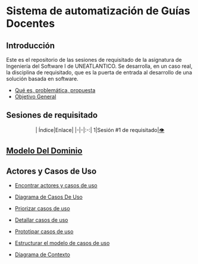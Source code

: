 # Sistema de automatización de Guías Docentes

## Introducción
Este es el repositorio de las sesiones de requisitado de la asignatura de Ingeniería del Software I de UNEATLANTICO. Se desarrolla, en un caso real, la disciplina de requisitado, que es la puerta de entrada al desarrollo de una solución basada en software. 
- [Qué es, problemática, propuesta](/introduccion/introduccion.md)
- [Objetivo General](/introduccion/objetivos.md)


## Sesiones de requisitado
<div align=center>

| Índice|Enlace|
|-|-|:-:|
1|Sesión #1 de requisitado|[👁️](/SesionesDeRequisitado/Sesion1.md) 

</div>

## [Modelo Del Dominio](/ModeloDelDominio/modeloDelDominio.md)

## Actores y Casos de Uso

- [Encontrar actores y casos de uso](/CasosDeUso/Actores/Actores.md)
- [Diagrama de Casos De Uso](/CasosDeUso/diagramaCasosDeUso/DiagramaCasosDeUso.md)

- [Priorizar casos de uso](/CasosDeUso/Actores/Priorizar.md)
- [Detallar casos de uso](/CasosDeUso/Actores/Detallar.md)
- [Prototipar casos de uso](/CasosDeUso/prototipos/prototipos.md)
- [Estructurar el modelo de casos de uso](/CasosDeUso/Actores/Estructurar.md)


- [Diagrama de Contexto](/CasosDeUso/diagramaDeContexto/diagramaDeContexto.md) 



